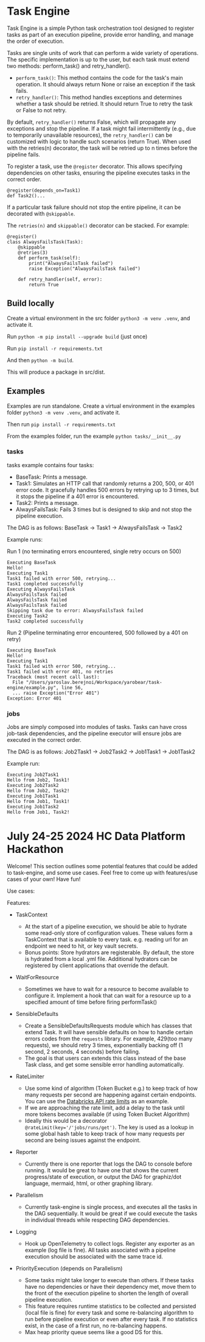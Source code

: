 # Task Engine

Task Engine is a simple Python task orchestration tool designed to register tasks as part of an execution pipeline, provide error handling, and manage the order of execution.

Tasks are single units of work that can perform a wide variety of operations. The specific implementation is up to the user, but each task must extend two methods: perform_task() and retry_handler().

- `perform_task()`: This method contains the code for the task's main operation. It should always return None or raise an exception if the task fails.
- `retry_handler()`: This method handles exceptions and determines whether a task should be retried. It should return True to retry the task or False to not retry.

By default, `retry_handler()` returns False, which will propagate any exceptions and stop the pipeline. If a task might fail intermittently (e.g., due to temporarily unavailable resources), the `retry_handler()` can be customized with logic to handle such scenarios (return True). When used with the retries(n) decorator, the task will be retried up to n times before the pipeline fails.

To register a task, use the `@register` decorator. This allows specifying dependencies on other tasks, ensuring the pipeline executes tasks in the correct order.

```
@register(depends_on=Task1)
def Task2()...
```

If a particular task failure should not stop the entire pipeline, it can be decorated with `@skippable`.

The `retries(n)` and `skippable()` decorator can be stacked. For example:

```
@register()
class AlwaysFailsTask(Task):
    @skippable
    @retries(3)
    def perform_task(self):
        print("AlwaysFailsTask failed")
        raise Exception("AlwaysFailsTask failed")
    
    def retry_handler(self, error):
        return True
```

## Build locally

Create a virtual environment in the src folder `python3 -m venv .venv`, and activate it.

Run `python -m pip install --upgrade build` (just once)

Run `pip install -r requirements.txt`

And then `python -m build`.

This will produce a package in src/dist.


## Examples

Examples are run standalone. Create a virtual environment in the examples folder `python3 -m venv .venv`, and activate it.

Then run `pip install -r requirements.txt`

From the examples folder, run the example `python tasks/__init__.py`


### tasks
tasks example contains four tasks:

- BaseTask: Prints a message.
- Task1: Simulates an HTTP call that randomly returns a 200, 500, or 401 error code. It gracefully handles 500 errors by retrying up to 3 times, but it stops the pipeline if a 401 error is encountered.
- Task2: Prints a message.
- AlwaysFailsTask: Fails 3 times but is designed to skip and not stop the pipeline execution.

The DAG is as follows: BaseTask -> Task1 -> AlwaysFailsTask -> Task2

Example runs:

Run 1 (no terminating errors encountered, single retry occurs on 500)
```
Executing BaseTask
Hello!
Executing Task1
Task1 failed with error 500, retrying...
Task1 completed successfully
Executing AlwaysFailsTask
AlwaysFailsTask failed
AlwaysFailsTask failed
AlwaysFailsTask failed
Skipping task due to error: AlwaysFailsTask failed
Executing Task2
Task2 completed successfully
```

Run 2 (Pipeline terminating error encountered, 500 followed by a 401 on retry)
```
Executing BaseTask
Hello!
Executing Task1
Task1 failed with error 500, retrying...
Task1 failed with error 401, no retries
Traceback (most recent call last):
  File "/Users/yaroslav.berejnoi/Workspace/yarobear/task-engine/example.py", line 56,
  ... raise Exception("Error 401")
Exception: Error 401
```

### jobs

Jobs are simply composed into modules of tasks. Tasks can have cross job-task dependencies, and the pipeline executor will ensure jobs are executed in the correct order.

The DAG is as follows: Job2Task1 -> Job2Task2 -> Job1Task1 -> Job1Task2

Example run:

```
Executing Job2Task1
Hello from Job2, Task1!
Executing Job2Task2
Hello from Job2, Task2!
Executing Job1Task1
Hello from Job1, Task1!
Executing Job1Task2
Hello from Job1, Task2!
```

# July 24-25 2024 HC Data Platform Hackathon

Welcome! This section outlines some potential features that could be added to task-engine, and some use cases. Feel free to come up with features/use cases of your own!
Have fun!

Use cases:

Features:

- TaskContext
  - At the start of a pipeline execution, we should be able to hydrate some read-only store of configuration values. These values form a TaskContext that is available to every task. e.g. reading url for an endpoint we need to hit, or key vault secrets.
  - Bonus points: Store hydrators are registerable. By default, the store is hydrated from a local .yml file. Additional hydrators can be registered by client applications that override the default.

- WaitForResource
  - Sometimes we have to wait for a resource to become available to configure it. Implement a hook that can wait for a resource up to a specified amount of time before firing performTask()

- SensibleDefaults
  - Create a SensibleDefaultsRequests module which has classes that extend Task. It will have sensible defaults on how to handle certain errors codes from the `requests` library. For example, 429(too many requests), we should retry 3 times, exponentially backing off (1 second, 2 seconds, 4 seconds) before failing.
  - The goal is that users can extends this class instead of the base Task class, and get some sensible error handling automatically.

- RateLimiter
  - Use some kind of algorithm (Token Bucket e.g.) to keep track of how many requests per second are happening against certain endpoints. You can use the [Databricks API rate limits](https://docs.databricks.com/en/resources/limits.html#limits-api-rate-limits) as an example.
  - If we are approaching the rate limit, add a delay to the task until more tokens becomes available (if using Token Bucket Algorithm)
  - Ideally this would be a decorator `@rateLimit(key='/'jobs/runs/get')`. The key is used as a lookup in some global hash table to keep track of how many requests per second are being issues against the endpoint.

- Reporter
  - Currently there is one reporter that logs the DAG to console before running. It would be great to have one that shows the current progress/state of execution, or output the DAG for graphiz/dot language, mermaid, html, or other graphing library.

- Parallelism
  - Currently task-engine is single process, and executes all the tasks in the DAG sequentially. It would be great if we could execute the tasks in individual threads while respecting DAG dependencies.

- Logging
  - Hook up OpenTelemetry to collect logs. Register any exporter as an example (log file is fine). All tasks associated with a pipeline execution should be associated with the same trace id.

- PriorityExecution (depends on Parallelism)
  - Some tasks might take longer to execute than others. If these tasks have no dependencies or have their dependency met, move them to the front of the execution pipeline to shorten the length of overall pipeline execution.
  - This feature requires runtime statistics to be collected and persisted (local file is fine) for every task and some re-balancing algorithm to run before pipeline execution or even after every task. If no statistics exist, in the case of a first run, no re-balancing happens.
  - Max heap priority queue seems like a good DS for this.